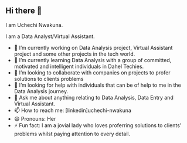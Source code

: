 ## Hi there 👋

I am Uchechi Nwakuna.

I am a Data Analyst/Virtual Assistant.

- 🔭 I’m currently working on Data Analysis project, Virtual Assistant project and some other projects in the tech world.
- 🌱 I’m currently learning Data Analysis with a group of committed, motivated and intelligent individuals in Dahel Techies.
- 👯 I’m looking to collaborate with companies on projects to profer solutions to clients problems
- 🤔 I’m looking for help with individuals that can be of help to me in the Data Analysis journey.
- 💬 Ask me about anything relating to Data Analysis, Data Entry and Virtual Assistant.
- 📫 How to reach me: [linkedin]uchechi-nwakuna
- 😄 Pronouns: Her
- ⚡ Fun fact: I am a jovial lady who loves proferring solutions to clients' problems whilst paying attention to every detail.

  
